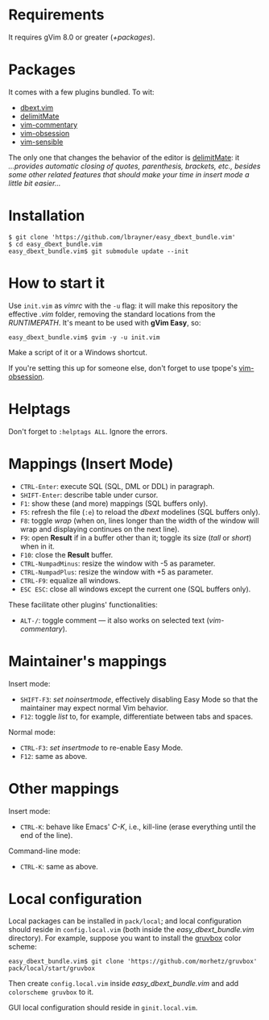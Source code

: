 # Requirements

It requires gVim 8.0 or greater (*+packages*).

# Packages

It comes with a few plugins bundled. To wit:

- [dbext.vim](https://github.com/lbrayner/dbext.vim)
- [delimitMate](https://github.com/Raimondi/delimitMate)
- [vim-commentary](https://github.com/tpope/vim-commentary)
- [vim-obsession](https://github.com/tpope/vim-obsession.git)
- [vim-sensible](https://github.com/tpope/vim-sensible)

The only one that changes the behavior of the editor is
[delimitMate](https://github.com/Raimondi/delimitMate): it *...provides automatic
closing of quotes, parenthesis, brackets, etc., besides some other related
features that should make your time in insert mode a little bit easier...*

# Installation

```
$ git clone 'https://github.com/lbrayner/easy_dbext_bundle.vim'
$ cd easy_dbext_bundle.vim
easy_dbext_bundle.vim$ git submodule update --init
```

# How to start it

Use `init.vim` as *vimrc* with the `-u` flag: it will make this repository the
effective *.vim* folder, removing the standard locations from the *RUNTIMEPATH*.
It's meant to be used with **gVim Easy**, so:

```
easy_dbext_bundle.vim$ gvim -y -u init.vim
```

Make a script of it or a Windows shortcut.

If you're setting this up for someone else, don't forget to use tpope's
[vim-obsession](https://github.com/tpope/vim-obsession.git).

# Helptags

Don't forget to `:helptags ALL`. Ignore the errors.

# Mappings (Insert Mode)

- `CTRL-Enter`: execute SQL (SQL, DML or DDL) in paragraph.
- `SHIFT-Enter`: describe table under cursor.
- `F1`: show these (and more) mappings (SQL buffers only).
- `F5`: refresh the file (`:e`) to reload the *dbext* modelines (SQL buffers
  only).
- `F8`: toggle *wrap* (when on, lines longer than the width of the window will
  wrap and displaying continues on the next line).
- `F9`: open **Result** if in a buffer other than it; toggle its size (*tall* or
  *short*) when in it.
- `F10`: close the **Result** buffer.
- `CTRL-NumpadMinus`: resize the window with -5 as parameter.
- `CTRL-NumpadPlus`: resize the window with +5 as parameter.
- `CTRL-F9`: equalize all windows.
- `ESC ESC`: close all windows except the current one (SQL buffers only).

These facilitate other plugins' functionalities:

- `ALT-/`: toggle comment — it also works on selected text (*vim-commentary*).

# Maintainer's mappings

Insert mode:

- `SHIFT-F3`: *set noinsertmode*, effectively disabling Easy Mode so that the
  maintainer may expect normal Vim behavior.
- `F12`: toggle *list* to, for example, differentiate between tabs and spaces.

Normal mode:

- `CTRL-F3`: *set insertmode* to re-enable Easy Mode.
- `F12`: same as above.

# Other mappings

Insert mode:

- `CTRL-K`: behave like Emacs' *C-K*, i.e., kill-line (erase everything until the
  end of the line).

Command-line mode:

- `CTRL-K`: same as above.

# Local configuration

Local packages can be installed in `pack/local`; and local configuration should
reside in `config.local.vim` (both inside the *easy_dbext_bundle.vim*
directory). For example, suppose you want to install the
[gruvbox](https://github.com/morhetz/gruvbox) color scheme:

```
easy_dbext_bundle.vim$ git clone 'https://github.com/morhetz/gruvbox' pack/local/start/gruvbox
```

Then create `config.local.vim` inside *easy_dbext_bundle.vim* and add
`colorscheme gruvbox` to it.

GUI local configuration should reside in `ginit.local.vim`.
